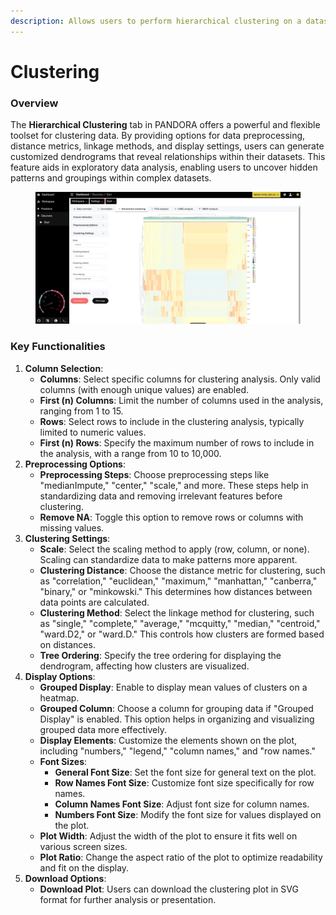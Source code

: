 ```yaml
---
description: Allows users to perform hierarchical clustering on a dataset.
---
```


# Clustering

### **Overview**

The **Hierarchical Clustering** tab in PANDORA offers a powerful and flexible toolset for clustering data. By providing options for data preprocessing, distance metrics, linkage methods, and display settings, users can generate customized dendrograms that reveal relationships within their datasets. This feature aids in exploratory data analysis, enabling users to uncover hidden patterns and groupings within complex datasets.

<figure><img src="../../.gitbook/assets/discovery-clustering.png" alt=""><figcaption></figcaption></figure>

### **Key Functionalities**

1. **Column Selection**:
   * **Columns**: Select specific columns for clustering analysis. Only valid columns (with enough unique values) are enabled.
   * **First (n) Columns**: Limit the number of columns used in the analysis, ranging from 1 to 15.
   * **Rows**: Select rows to include in the clustering analysis, typically limited to numeric values.
   * **First (n) Rows**: Specify the maximum number of rows to include in the analysis, with a range from 10 to 10,000.
2. **Preprocessing Options**:
   * **Preprocessing Steps**: Choose preprocessing steps like "medianImpute," "center," "scale," and more. These steps help in standardizing data and removing irrelevant features before clustering.
   * **Remove NA**: Toggle this option to remove rows or columns with missing values.
3. **Clustering Settings**:
   * **Scale**: Select the scaling method to apply (row, column, or none). Scaling can standardize data to make patterns more apparent.
   * **Clustering Distance**: Choose the distance metric for clustering, such as "correlation," "euclidean," "maximum," "manhattan," "canberra," "binary," or "minkowski." This determines how distances between data points are calculated.
   * **Clustering Method**: Select the linkage method for clustering, such as "single," "complete," "average," "mcquitty," "median," "centroid," "ward.D2," or "ward.D." This controls how clusters are formed based on distances.
   * **Tree Ordering**: Specify the tree ordering for displaying the dendrogram, affecting how clusters are visualized.
4. **Display Options**:
   * **Grouped Display**: Enable to display mean values of clusters on a heatmap.
   * **Grouped Column**: Choose a column for grouping data if "Grouped Display" is enabled. This option helps in organizing and visualizing grouped data more effectively.
   * **Display Elements**: Customize the elements shown on the plot, including "numbers," "legend," "column names," and "row names."
   * **Font Sizes**:
     * **General Font Size**: Set the font size for general text on the plot.
     * **Row Names Font Size**: Customize font size specifically for row names.
     * **Column Names Font Size**: Adjust font size for column names.
     * **Numbers Font Size**: Modify the font size for values displayed on the plot.
   * **Plot Width**: Adjust the width of the plot to ensure it fits well on various screen sizes.
   * **Plot Ratio**: Change the aspect ratio of the plot to optimize readability and fit on the display.
5. **Download Options**:
   * **Download Plot**: Users can download the clustering plot in SVG format for further analysis or presentation.

